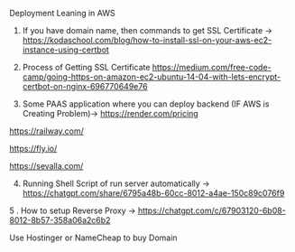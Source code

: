 Deployment Leaning in AWS

1. If you have domain name, then commands to get SSL Certificate -> 
https://kodaschool.com/blog/how-to-install-ssl-on-your-aws-ec2-instance-using-certbot

2. Process of Getting SSL Certificate
https://medium.com/free-code-camp/going-https-on-amazon-ec2-ubuntu-14-04-with-lets-encrypt-certbot-on-nginx-696770649e76  

3. Some PAAS application where you can deploy backend (IF AWS is Creating Problem)-> 
https://render.com/pricing

https://railway.com/

https://fly.io/

https://sevalla.com/


4. Running Shell Script of run server automatically -> 
https://chatgpt.com/share/6795a48b-60cc-8012-a4ae-150c89c076f9


5 . How to setup Reverse Proxy -> 
https://chatgpt.com/c/67903120-6b08-8012-8b57-358a06a2c6b2


Use Hostinger or NameCheap to buy Domain 
